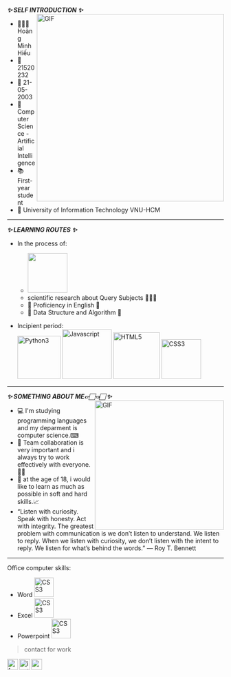 
**_✨ SELF INTRODUCTION ✨_**
<img align="right" width="435px" alt="GIF" src="https://i.stack.imgur.com/z2WFo.gif" />
- 👨🏻‍🎓 Hoàng Minh Hiếu
- 🔖 21520232
- 📅 21-05-2003 
- 📖 Computer Science - Artificial Intelligence
- 📚 First-year student 
- 🏫 University of Information Technology VNU-HCM 
---
**_✨ LEARNING ROUTES ✨_** 
- In the process of: 
  - <img width="92px" src="https://i.ibb.co/cD7rgYW/readme-logo-C.png" border="0" />
  - scientific research about Query Subjects 👨🏻‍💻 
  - 📒 Proficiency in English 📒
  - 📒 Data Structure and Algorithm 📒
  
- Incipient period: \
  <img width="100px" src="https://i.ibb.co/MDHTKhG/Python3.png" alt="Python3" border="0" />
  <img width="115px" src="https://i.ibb.co/LCd3gKM/Javascript.png" alt="Javascript" border="0" />
  <img width="108px" src="https://i.ibb.co/Gs13k6v/HTML5.png" alt="HTML5" border="0" />
  <img width="92px" src="https://i.ibb.co/WWjW9Xm/CSS3.png" alt="CSS3" border="0" />
  
 ---
**_✨ SOMETHING ABOUT ME👉🏻👈🏻 ✨_**
 <img align="right" width="300px" alt="GIF" src="https://scontent.fsgn16-1.fna.fbcdn.net/v/t1.15752-9/280181215_719504762805272_74754373763150054_n.png?_nc_cat=100&ccb=1-6&_nc_sid=ae9488&_nc_ohc=j9u8fWrE9KsAX-4l8JF&_nc_ht=scontent.fsgn16-1.fna&oh=03_AVJmZAevfdMTH6FOdMTUNmFVxS2NfQAYNJcm_VIC46j-DQ&oe=62A3F219" />
 - 💻 I'm studying programming languages and my deparment is computer science.⌨
 - 👀 Team collaboration is very important and i always try to work effectively with everyone.👌🏻
 - 📓 at the age of 18, i would like to learn as much as possible in soft and hard skills.📈
 -  “Listen with curiosity. Speak with honesty. Act with integrity. The greatest problem with communication is we don’t listen to understand. We listen to reply. When we listen with curiosity, we don’t listen with the intent to reply. We listen for what’s behind the words.” ― Roy T. Bennett
 ---
 Office computer skills: 
 - Word        <img width="45px" src="https://findicons.com/files/icons/2795/office_2013_hd/128/word.png" alt="CSS3" border="0" />
 - Excel       <img width="45px" src="https://upload.wikimedia.org/wikipedia/commons/thumb/3/34/Microsoft_Office_Excel_%282019%E2%80%93present%29.svg/826px-Microsoft_Office_Excel_%282019%E2%80%93present%29.svg.png" alt="CSS3" border="0" />
 - Powerpoint  <img width="45px" src="https://findicons.com/files/icons/2795/office_2013_hd/2000/powerpoint.png" alt="CSS3" border="0" />

> contact for work
<a href="https://www.facebook.com/BEON.2003">
  <img align="left" alt="facebook" width="25px" src="https://img.icons8.com/fluency/240/000000/facebook-new.png" />
</a>
<a href="https://www.instagram.com/hieuhoang258/">
  <img align="left" alt="instagram" width="25px" src="https://img.icons8.com/fluency/240/000000/instagram-new.png" />
</a>
<a href="21520232@gm.uit.edu.vn">
  <img align="left" alt="gmail" width="25px" src="https://img.icons8.com/color/240/000000/gmail-new.png" />
</a>

